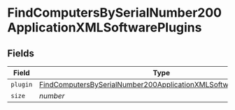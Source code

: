 # FindComputersBySerialNumber200ApplicationXMLSoftwarePlugins


## Fields

| Field                                                                                                                                                             | Type                                                                                                                                                              | Required                                                                                                                                                          | Description                                                                                                                                                       | Example                                                                                                                                                           |
| ----------------------------------------------------------------------------------------------------------------------------------------------------------------- | ----------------------------------------------------------------------------------------------------------------------------------------------------------------- | ----------------------------------------------------------------------------------------------------------------------------------------------------------------- | ----------------------------------------------------------------------------------------------------------------------------------------------------------------- | ----------------------------------------------------------------------------------------------------------------------------------------------------------------- |
| `plugin`                                                                                                                                                          | [FindComputersBySerialNumber200ApplicationXMLSoftwarePluginsPlugin](../../models/operations/findcomputersbyserialnumber200applicationxmlsoftwarepluginsplugin.md) | :heavy_minus_sign:                                                                                                                                                | N/A                                                                                                                                                               |                                                                                                                                                                   |
| `size`                                                                                                                                                            | *number*                                                                                                                                                          | :heavy_minus_sign:                                                                                                                                                | N/A                                                                                                                                                               | 1                                                                                                                                                                 |